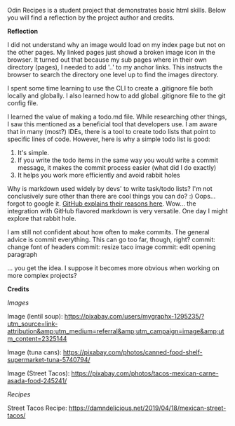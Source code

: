 Odin Recipes is a student project that demonstrates basic html skills. Below you will find a reflection by the project author and credits.


**Reflection**

I did not understand why an image would load on my index page but not on the other pages. My linked pages just showd a broken image icon in the browser. It turned out that because my sub pages where in their own directory (pages), I needed to add '..' to my anchor links. This instructs the browser to search the directory one level up to find the images directory.

I spent some time learning to use the CLI to create a .gitignore file both locally and globally. I also learned how to add global .gitignore file to the git config file.

I learned the value of making a todo.md file. While researching other things, I saw this mentioned as a beneficial tool that developers use. I am aware that in many (most?) IDEs, there is a tool to create todo lists that point to specific lines of code. However, here is why a simple todo list is good:
1. It's simple.
2. If you write the todo items in the same way you would write a commit message, it makes the commit process easier (what did I do exactly)
3. It helps you work more efficiently and avoid rabbit holes

Why is markdown used widely by devs' to write task/todo lists? I'm not conclusively sure other than there are cool things you can do? :)
Oops... forgot to google it. [GitHub explains their reasons here](https://github.com/todomd/todo.md). Wow... the integration with GitHub flavored markdown is very versatile. One day I might explore that rabbit hole.

I am still not confident about how often to make commits. The general advice is commit everything. This can go too far, though, right?
commit: change font of headers
commit: resize taco image
commit: edit opening paragraph

... you get the idea. I suppose it becomes more obvious when working on more complex  projects?



**Credits**

*Images*

Image (lentil soup): https://pixabay.com/users/mygraphx-1295235/?utm_source=link-attribution&amp;utm_medium=referral&amp;utm_campaign=image&amp;utm_content=2325144

Image (tuna cans): https://pixabay.com/photos/canned-food-shelf-supermarket-tuna-5740794/

Image (Street Tacos): https://pixabay.com/photos/tacos-mexican-carne-asada-food-245241/

*Recipes*

Street Tacos Recipe:
https://damndelicious.net/2019/04/18/mexican-street-tacos/
